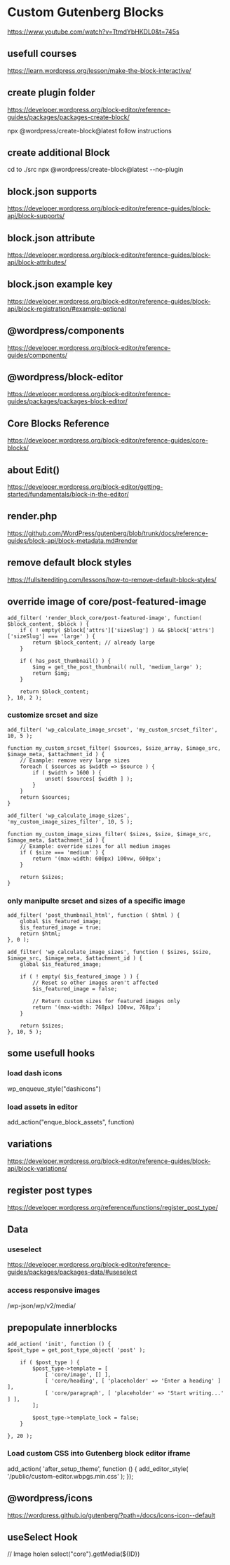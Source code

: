 # Custom Gutenberg Blocks

https://www.youtube.com/watch?v=TtmdYbHKDL0&t=745s

## usefull courses

https://learn.wordpress.org/lesson/make-the-block-interactive/

## create plugin folder

https://developer.wordpress.org/block-editor/reference-guides/packages/packages-create-block/

npx @wordpress/create-block@latest
follow instructions

## create additional Block

cd to ./src
npx @wordpress/create-block@latest --no-plugin

## block.json supports

https://developer.wordpress.org/block-editor/reference-guides/block-api/block-supports/

## block.json attribute

https://developer.wordpress.org/block-editor/reference-guides/block-api/block-attributes/

## block.json example key

https://developer.wordpress.org/block-editor/reference-guides/block-api/block-registration/#example-optional

## @wordpress/components

https://developer.wordpress.org/block-editor/reference-guides/components/

## @wordpress/block-editor

https://developer.wordpress.org/block-editor/reference-guides/packages/packages-block-editor/

## Core Blocks Reference

https://developer.wordpress.org/block-editor/reference-guides/core-blocks/

## about Edit()

https://developer.wordpress.org/block-editor/getting-started/fundamentals/block-in-the-editor/

## render.php

https://github.com/WordPress/gutenberg/blob/trunk/docs/reference-guides/block-api/block-metadata.md#render

## remove default block styles

https://fullsiteediting.com/lessons/how-to-remove-default-block-styles/

## override image of core/post-featured-image

```
add_filter( 'render_block_core/post-featured-image', function( $block_content, $block ) {
    if ( ! empty( $block['attrs']['sizeSlug'] ) && $block['attrs']['sizeSlug'] === 'large' ) {
        return $block_content; // already large
    }

    if ( has_post_thumbnail() ) {
        $img = get_the_post_thumbnail( null, 'medium_large' );
        return $img;
    }

    return $block_content;
}, 10, 2 );
```

### customize srcset and size

```
add_filter( 'wp_calculate_image_srcset', 'my_custom_srcset_filter', 10, 5 );

function my_custom_srcset_filter( $sources, $size_array, $image_src, $image_meta, $attachment_id ) {
    // Example: remove very large sizes
    foreach ( $sources as $width => $source ) {
        if ( $width > 1600 ) {
            unset( $sources[ $width ] );
        }
    }
    return $sources;
}

```

```
add_filter( 'wp_calculate_image_sizes', 'my_custom_image_sizes_filter', 10, 5 );

function my_custom_image_sizes_filter( $sizes, $size, $image_src, $image_meta, $attachment_id ) {
    // Example: override sizes for all medium images
    if ( $size === 'medium' ) {
        return '(max-width: 600px) 100vw, 600px';
    }

    return $sizes;
}
```

### only manipulte srcset and sizes of a specific image

```
add_filter( 'post_thumbnail_html', function ( $html ) {
    global $is_featured_image;
    $is_featured_image = true;
    return $html;
}, 0 );

```

```
add_filter( 'wp_calculate_image_sizes', function ( $sizes, $size, $image_src, $image_meta, $attachment_id ) {
    global $is_featured_image;

    if ( ! empty( $is_featured_image ) ) {
        // Reset so other images aren't affected
        $is_featured_image = false;

        // Return custom sizes for featured images only
        return '(max-width: 768px) 100vw, 768px';
    }

    return $sizes;
}, 10, 5 );

```

## some usefull hooks

### load dash icons

wp_enqueue_style("dashicons")

### load assets in editor

add_action("enque_block_assets", function)

## variations

https://developer.wordpress.org/block-editor/reference-guides/block-api/block-variations/

## register post types

https://developer.wordpress.org/reference/functions/register_post_type/

## Data

### useselect

https://developer.wordpress.org/block-editor/reference-guides/packages/packages-data/#useselect

### access responsive images

/wp-json/wp/v2/media/<ID>

## prepopulate innerblocks

```
add_action( 'init', function () {
$post_type = get_post_type_object( 'post' );

    if ( $post_type ) {
    	$post_type->template = [
    		[ 'core/image', [] ],
    		[ 'core/heading', [ 'placeholder' => 'Enter a heading' ] ],
    		[ 'core/paragraph', [ 'placeholder' => 'Start writing...' ] ],
    	];

    	$post_type->template_lock = false;
    }

}, 20 );
```

### Load custom CSS into Gutenberg block editor iframe

add_action( 'after_setup_theme', function () {
add_editor_style( '/public/custom-editor.wbpgs.min.css' );
});

## @wordpress/icons

https://wordpress.github.io/gutenberg/?path=/docs/icons-icon--default


## useSelect Hook

// Image holen
select("core").getMedia(${ID})
